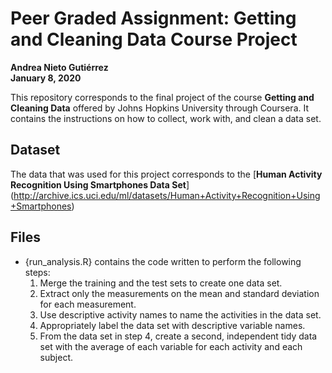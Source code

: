 # Peer Graded Assignment: Getting and Cleaning Data Course Project
**Andrea Nieto Gutiérrez**  
**January 8, 2020**

This repository corresponds to the final project of the course **Getting
and Cleaning Data** offered by Johns Hopkins University through Coursera.
It contains the instructions on how to collect, work with, and clean a data
set.

## Dataset 
The data that was used for this project corresponds to the [**Human Activity Recognition Using Smartphones Data Set**] (http://archive.ics.uci.edu/ml/datasets/Human+Activity+Recognition+Using+Smartphones)

## Files
* {run_analysis.R} contains the code written to perform the following steps:
  1. Merge the training and the test sets to create one data set.
  2. Extract only the measurements on the mean and standard deviation for each        measurement. 
  3. Use descriptive activity names to name the activities in the data set.
  4. Appropriately label the data set with descriptive variable names.
  5. From the data set in step 4, create a second, independent tidy data set with the average of each variable for each activity and each subject.
